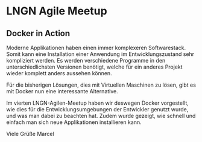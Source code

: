 # LNGN Agile Meetup 
## Docker in Action

Moderne Applikationen haben einen immer komplexeren Softwarestack. Somit kann eine Installation einer Anwendung im Entwicklungszustand sehr kompliziert werden. Es werden verschiedene Programme in den unterschiedlichsten Versionen benötigt, welche für ein anderes Projekt wieder komplett anders aussehen können. 

Für die bisherigen Lösungen, dies mit Virtuellen Maschinen zu lösen, gibt es mit Docker nun eine interessante Alternative.

Im vierten LNGN-Agilen-Meetup haben wir deswegen Docker vorgestellt, wie dies für die Entwicklungsumgebungen der Entwickler genutzt wurde, und was man dabei zu beachten hat. Zudem wurde gezeigt, wie schnell und einfach man sich neue Applikationen installieren kann.

Viele Grüße
Marcel